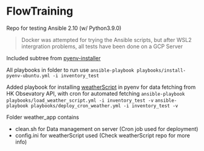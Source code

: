 # FlowTraining
Repo for testing Ansible 2.10 (w/ Python3.9.0)
> Docker was attempted for trying the Ansible scripts, but after WSL2 intergration problems, all tests have been done on a GCP Server

Included subtree from [pyenv-installer](https://github.com/pyenv/pyenv-installer)

All playbooks in folder to run use 
`ansible-playbook playbooks/install-pyenv-ubuntu.yml -i inventory_test`

Added playbook for installing [weatherScript](https://github.com/char-c14/weatherScript) in pyenv for data fetching from HK Obsevatory API, with cron for automated fetching
`ansible-playbook playbooks/load_weather_script.yml -i inventory_test -v`
`ansible-playbook playbooks/deploy_cron_weather.yml -i inventory_test -v`

Folder weather_app contains 
- clean.sh for Data management on server (Cron job used for deployment)
- config.ini for weatherScript used (Check weatherScript repo for more info)